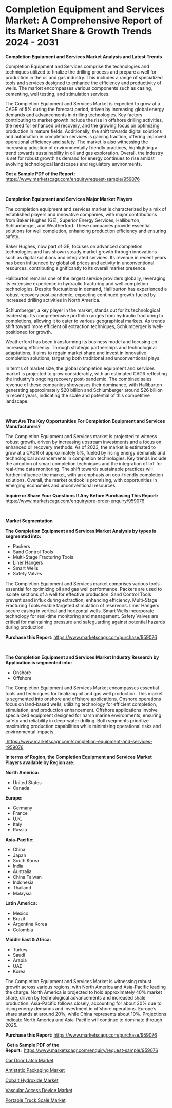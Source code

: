 <p><h1>Completion Equipment and Services Market: A Comprehensive Report of its Market Share & Growth Trends 2024 - 2031</h1></p><p><strong>Completion Equipment and Services Market Analysis and Latest Trends</strong></p>
<p><p>Completion Equipment and Services comprise the technologies and techniques utilized to finalize the drilling process and prepare a well for production in the oil and gas industry. This includes a range of specialized tools and services designed to enhance the efficiency and productivity of wells. The market encompasses various components such as casing, cementing, well testing, and stimulation services.</p><p>The Completion Equipment and Services Market is expected to grow at a CAGR of 5% during the forecast period, driven by increasing global energy demands and advancements in drilling technologies. Key factors contributing to market growth include the rise in offshore drilling activities, the need for enhanced oil recovery, and the growing focus on optimizing production in mature fields. Additionally, the shift towards digital solutions and automation in completion services is gaining traction, offering improved operational efficiency and safety. The market is also witnessing the increasing adoption of environmentally friendly practices, highlighting a trend towards sustainability in oil and gas exploration. Overall, the industry is set for robust growth as demand for energy continues to rise amidst evolving technological landscapes and regulatory environments.</p></p>
<p><strong>Get a Sample PDF of the Report:&nbsp;</strong> <a href="https://www.marketscagr.com/enquiry/request-sample/959076">https://www.marketscagr.com/enquiry/request-sample/959076</a></p>
<p>&nbsp;</p>
<p><strong>Completion Equipment and Services Major Market Players</strong></p>
<p><p>The completion equipment and services market is characterized by a mix of established players and innovative companies, with major contributions from Baker Hughes (GE), Superior Energy Services, Halliburton, Schlumberger, and Weatherford. These companies provide essential solutions for well completion, enhancing production efficiency and ensuring safety.</p><p>Baker Hughes, now part of GE, focuses on advanced completion technologies and has shown steady market growth through innovations such as digital solutions and integrated services. Its revenue in recent years has been influenced by global oil prices and activity in unconventional resources, contributing significantly to its overall market presence.</p><p>Halliburton remains one of the largest service providers globally, leveraging its extensive experience in hydraulic fracturing and well completion technologies. Despite fluctuations in demand, Halliburton has experienced a robust recovery post-pandemic, expecting continued growth fueled by increased drilling activities in North America.</p><p>Schlumberger, a key player in the market, stands out for its technological leadership. Its comprehensive portfolio ranges from hydraulic fracturing to completions, allowing it to cater to various geographical markets. As trends shift toward more efficient oil extraction techniques, Schlumberger is well-positioned for growth.</p><p>Weatherford has been transforming its business model and focusing on increasing efficiency. Through strategic partnerships and technological adaptations, it aims to regain market share and invest in innovative completion solutions, targeting both traditional and unconventional plays.</p><p>In terms of market size, the global completion equipment and services market is projected to grow considerably, with an estimated CAGR reflecting the industry's ongoing recovery post-pandemic. The combined sales revenue of these companies showcases their dominance, with Halliburton generating approximately $20 billion and Schlumberger around $26 billion in recent years, indicating the scale and potential of this competitive landscape.</p></p>
<p>&nbsp;</p>
<p><strong>What Are The Key Opportunities For Completion Equipment and Services Manufacturers?</strong></p>
<p><p>The Completion Equipment and Services market is projected to witness robust growth, driven by increasing upstream investments and a focus on enhanced oil recovery methods. As of 2023, the market is estimated to grow at a CAGR of approximately 5%, fueled by rising energy demands and technological advancements in completion technologies. Key trends include the adoption of smart completion techniques and the integration of IoT for real-time data monitoring. The shift towards sustainable practices will further influence the market, with an emphasis on eco-friendly completion solutions. Overall, the market outlook is promising, with opportunities in emerging economies and unconventional resources.</p></p>
<p><strong>Inquire or Share Your Questions If Any Before Purchasing This Report:</strong> <a href="https://www.marketscagr.com/enquiry/pre-order-enquiry/959076">https://www.marketscagr.com/enquiry/pre-order-enquiry/959076</a></p>
<p>&nbsp;</p>
<p><strong>Market Segmentation</strong></p>
<p><strong>The Completion Equipment and Services Market Analysis by types is segmented into:</strong></p>
<p><ul><li>Packers</li><li>Sand Control Tools</li><li>Multi-Stage Fracturing Tools</li><li>Liner Hangers</li><li>Smart Wells</li><li>Safety Valves</li></ul></p>
<p><p>The Completion Equipment and Services market comprises various tools essential for optimizing oil and gas well performance. Packers are used to isolate sections of a well for effective production. Sand Control Tools prevent sand influx during extraction, enhancing efficiency. Multi-Stage Fracturing Tools enable targeted stimulation of reservoirs. Liner Hangers secure casing in vertical and horizontal wells. Smart Wells incorporate technology for real-time monitoring and management. Safety Valves are critical for maintaining pressure and safeguarding against potential hazards during production.</p></p>
<p><strong>Purchase this Report:&nbsp;</strong><a href="https://www.marketscagr.com/purchase/959076">https://www.marketscagr.com/purchase/959076</a></p>
<p>&nbsp;</p>
<p><strong>The Completion Equipment and Services Market Industry Research by Application is segmented into:</strong></p>
<p><ul><li>Onshore</li><li>Offshore</li></ul></p>
<p><p>The Completion Equipment and Services Market encompasses essential tools and techniques for finalizing oil and gas well production. This market is segmented into onshore and offshore applications. Onshore operations focus on land-based wells, utilizing technology for efficient completion, stimulation, and production enhancement. Offshore applications involve specialized equipment designed for harsh marine environments, ensuring safety and reliability in deep-water drilling. Both segments prioritize maximizing production capabilities while minimizing operational risks and environmental impacts.</p></p>
<p><a href="https://www.marketscagr.com/completion-equipment-and-services-r959076">&nbsp;https://www.marketscagr.com/completion-equipment-and-services-r959076</a></p>
<p><strong>In terms of Region, the Completion Equipment and Services Market Players available by Region are:</strong></p>
<p>
    <p> <strong> North America: </strong>
        <ul>
            <li>United States</li>
            <li>Canada</li>
        </ul>
        </p> 
    <p> <strong> Europe: </strong>
        <ul>
            <li>Germany</li>
            <li>France</li>
            <li>U.K.</li>
            <li>Italy</li>
            <li>Russia</li>
        </ul>
        </p> 
    <p> <strong> Asia-Pacific: </strong>
        <ul>
            <li>China</li>
            <li>Japan</li>
            <li>South Korea</li>
            <li>India</li>
            <li>Australia</li>
            <li>China Taiwan</li>
            <li>Indonesia</li>
            <li>Thailand</li>
            <li>Malaysia</li>
        </ul>
        </p> 
    <p> <strong> Latin America: </strong>
        <ul>
            <li>Mexico</li>
            <li>Brazil</li>
            <li>Argentina Korea</li>
            <li>Colombia</li>
        </ul>
        </p> 
    <p> <strong> Middle East & Africa: </strong>
        <ul>
            <li>Turkey</li>
            <li>Saudi</li>
            <li>Arabia</li>
            <li>UAE</li>
            <li>Korea</li>
        </ul>
    </p>
    </p>
<p><p>The Completion Equipment and Services Market is witnessing robust growth across various regions, with North America and Asia-Pacific leading the charge. North America is projected to hold approximately 40% market share, driven by technological advancements and increased shale production. Asia-Pacific follows closely, accounting for about 30% due to rising energy demands and investment in offshore operations. Europe’s share stands at around 20%, while China represents about 10%. Projections indicate North America and Asia-Pacific will continue to dominate through 2025.</p></p>
<p><strong>Purchase this Report: </strong><a href="https://www.marketscagr.com/purchase/959076">https://www.marketscagr.com/purchase/959076</a></p>
<p>&nbsp;<strong>Get a Sample PDF of the Report:&nbsp;&nbsp;</strong><a href="https://www.marketscagr.com/enquiry/request-sample/959076">https://www.marketscagr.com/enquiry/request-sample/959076</a></p>
<p><strong></strong></p>
<p><p><a href="https://medium.com/@sigridrobel_68710/in-the-car-door-latch-market-the-main-focus-is-on-keeping-costs-low-and-getting-the-most-out-of-794bb8d06b66">Car Door Latch Market</a></p><p><a href="https://issuu.com/reportprime-2/docs/antistatic-packaging-market-size-20_bfdd54e4444e9e">Antistatic Packaging Market</a></p><p><a href="https://medium.com/@stephanmorissette/the-cobalt-hydroxide-market-insights-report-offers-an-in-depth-and-thorough-analysis-of-the-f0f785011a79">Cobalt Hydroxide Market</a></p><p><a href="https://github.com/Krish2023na/Market-Research-Report-List-6/blob/main/vascular-access-device-market.md">Vascular Access Device Market</a></p><p><a href="https://www.linkedin.com/pulse/portable-truck-scale-market2024-2031-industry-insights-av4te?trackingId=5v8Jef2nRDCocluH9G0OkQ%3D%3D">Portable Truck Scale Market</a></p></p>